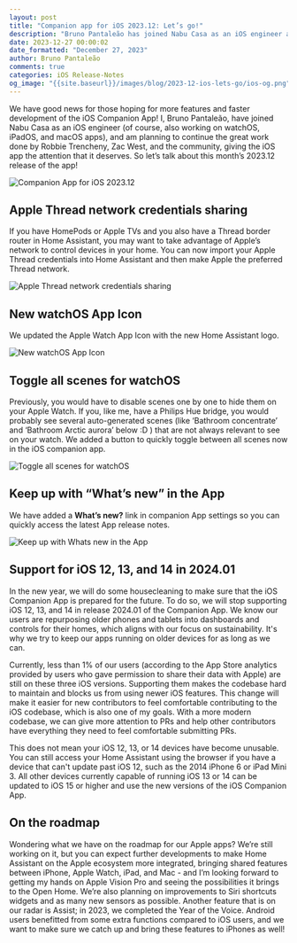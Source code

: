 ```yaml
---
layout: post
title: "Companion app for iOS 2023.12: Let’s go!"
description: "Bruno Pantaleão has joined Nabu Casa as an iOS engineer and will work on improving the experience of the Companion App for iOS users. 2023.12 brings us Apple Thread credentials sharing, a new WatchOS icon, a **Select All** scene toggle, and a **What’s New** link."
date: 2023-12-27 00:00:02
date_formatted: "December 27, 2023"
author: Bruno Pantaleão
comments: true
categories: iOS Release-Notes
og_image: "{{site.baseurl}}/images/blog/2023-12-ios-lets-go/ios-og.png"
---
```


We have good news for those hoping for more features and faster development of the iOS Companion App! I, Bruno Pantaleão, have joined Nabu Casa as an iOS engineer (of course, also working on watchOS, iPadOS, and macOS apps), and am planning to continue the great work done by Robbie Trencheny, Zac West, and the community, giving the iOS app the attention that it deserves. So let’s talk about this month’s 2023.12 release of the app!

![Companion App for iOS 2023.12](/images/blog/2023-12-ios-lets-go/ios-og.png)

<!--more-->

## Apple Thread network credentials sharing

If you have HomePods or Apple TVs and you also have a Thread border router in Home Assistant, you may want to take advantage of Apple’s network to control devices in your home. You can now import your Apple Thread credentials into Home Assistant and then make Apple the preferred Thread network.

![Apple Thread network credentials sharing](/images/blog/2023-12-ios-lets-go/1.png)

## New watchOS App Icon

We updated the Apple Watch App Icon with the new Home Assistant logo.

![New watchOS App Icon](/images/blog/2023-12-ios-lets-go/2.png)

## Toggle all scenes for watchOS

Previously, you would have to disable scenes one by one to hide them on your Apple Watch. If you, like me, have a Philips Hue bridge, you would probably see several auto-generated scenes (like ‘Bathroom concentrate’ and ‘Bathroom Arctic aurora’ below :D ) that are not always relevant to see on your watch. We added a button to quickly toggle between all scenes now in the iOS companion app.

![Toggle all scenes for watchOS](/images/blog/2023-12-ios-lets-go/3.png)

## Keep up with “What’s new” in the App

We have added a **What’s new?** link in companion App settings so you can quickly access the latest App release notes.

![Keep up with Whats new in the App](/images/blog/2023-12-ios-lets-go/4.jpeg)

## Support for iOS 12, 13, and 14 in 2024.01

In the new year, we will do some housecleaning to make sure that the iOS Companion App is prepared for the future. To do so, we will stop supporting iOS 12, 13, and 14 in release 2024.01 of the Companion App. We know our users are repurposing older phones and tablets into dashboards and controls for their homes, which aligns with our focus on sustainability. It's why we try to keep our apps running on older devices for as long as we can.

Currently, less than 1% of our users (according to the App Store analytics provided by users who gave permission to share their data with Apple) are still on these three iOS versions. Supporting them makes the codebase hard to maintain and blocks us from using newer iOS features. This change will make it easier for new contributors to feel comfortable contributing to the iOS codebase, which is also one of my goals. With a more modern codebase, we can give more attention to PRs and help other contributors have everything they need to feel comfortable submitting PRs.

This does not mean your iOS 12, 13, or 14 devices have become unusable. You can still access your Home Assistant using the browser if you have a device that can't update past iOS 12, such as the 2014 iPhone 6 or iPad Mini 3. All other devices currently capable of running iOS 13 or 14 can be updated to iOS 15 or higher and use the new versions of the iOS Companion App. 

## On the roadmap

Wondering what we have on the roadmap for our Apple apps? We’re still working on it, but you can expect further developments to make Home Assistant on the Apple ecosystem more integrated, bringing shared features between iPhone, Apple Watch, iPad, and Mac - and I’m looking forward to getting my hands on Apple Vision Pro and seeing the possibilities it brings to the Open Home. We’re also planning on improvements to Siri shortcuts widgets and as many new sensors as possible. Another feature that is on our radar is Assist; in 2023, we completed the Year of the Voice. Android users benefitted from some extra functions compared to iOS users, and we want to make sure we catch up and bring these features to iPhones as well!